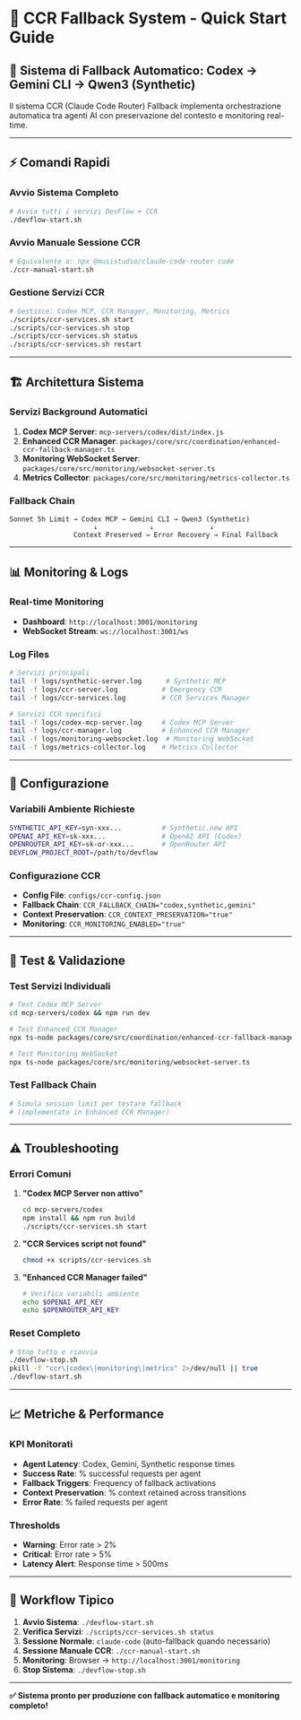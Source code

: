 # 🚀 CCR Fallback System - Quick Start Guide

## **🔄 Sistema di Fallback Automatico: Codex → Gemini CLI → Qwen3 (Synthetic)**

Il sistema CCR (Claude Code Router) Fallback implementa orchestrazione automatica tra agenti AI con preservazione del contesto e monitoring real-time.

---

## **⚡ Comandi Rapidi**

### **Avvio Sistema Completo**
```bash
# Avvia tutti i servizi DevFlow + CCR
./devflow-start.sh
```

### **Avvio Manuale Sessione CCR** 
```bash
# Equivalente a: npx @musistudio/claude-code-router code
./ccr-manual-start.sh
```

### **Gestione Servizi CCR**
```bash
# Gestisce: Codex MCP, CCR Manager, Monitoring, Metrics
./scripts/ccr-services.sh start
./scripts/ccr-services.sh stop
./scripts/ccr-services.sh status
./scripts/ccr-services.sh restart
```

---

## **🏗️ Architettura Sistema**

### **Servizi Background Automatici**
1. **Codex MCP Server**: `mcp-servers/codex/dist/index.js`
2. **Enhanced CCR Manager**: `packages/core/src/coordination/enhanced-ccr-fallback-manager.ts`
3. **Monitoring WebSocket Server**: `packages/core/src/monitoring/websocket-server.ts`
4. **Metrics Collector**: `packages/core/src/monitoring/metrics-collector.ts`

### **Fallback Chain**
```
Sonnet 5h Limit → Codex MCP → Gemini CLI → Qwen3 (Synthetic)
                     ↓             ↓              ↓
                Context Preserved → Error Recovery → Final Fallback
```

---

## **📊 Monitoring & Logs**

### **Real-time Monitoring**
- **Dashboard**: `http://localhost:3001/monitoring`
- **WebSocket Stream**: `ws://localhost:3001/ws`

### **Log Files**
```bash
# Servizi principali
tail -f logs/synthetic-server.log      # Synthetic MCP
tail -f logs/ccr-server.log           # Emergency CCR  
tail -f logs/ccr-services.log         # CCR Services Manager

# Servizi CCR specifici
tail -f logs/codex-mcp-server.log     # Codex MCP Server
tail -f logs/ccr-manager.log          # Enhanced CCR Manager
tail -f logs/monitoring-websocket.log  # Monitoring WebSocket
tail -f logs/metrics-collector.log    # Metrics Collector
```

---

## **🔧 Configurazione**

### **Variabili Ambiente Richieste**
```bash
SYNTHETIC_API_KEY=syn-xxx...          # Synthetic.new API
OPENAI_API_KEY=sk-xxx...              # OpenAI API (Codex)
OPENROUTER_API_KEY=sk-or-xxx...       # OpenRouter API
DEVFLOW_PROJECT_ROOT=/path/to/devflow
```

### **Configurazione CCR**
- **Config File**: `configs/ccr-config.json`
- **Fallback Chain**: `CCR_FALLBACK_CHAIN="codex,synthetic,gemini"`
- **Context Preservation**: `CCR_CONTEXT_PRESERVATION="true"`
- **Monitoring**: `CCR_MONITORING_ENABLED="true"`

---

## **🧪 Test & Validazione**

### **Test Servizi Individuali**
```bash
# Test Codex MCP Server
cd mcp-servers/codex && npm run dev

# Test Enhanced CCR Manager  
npx ts-node packages/core/src/coordination/enhanced-ccr-fallback-manager.ts

# Test Monitoring WebSocket
npx ts-node packages/core/src/monitoring/websocket-server.ts
```

### **Test Fallback Chain**
```bash
# Simula session limit per testare fallback
# (implementato in Enhanced CCR Manager)
```

---

## **⚠️ Troubleshooting**

### **Errori Comuni**

1. **"Codex MCP Server non attivo"**
   ```bash
   cd mcp-servers/codex
   npm install && npm run build
   ./scripts/ccr-services.sh start
   ```

2. **"CCR Services script not found"**
   ```bash
   chmod +x scripts/ccr-services.sh
   ```

3. **"Enhanced CCR Manager failed"**
   ```bash
   # Verifica variabili ambiente
   echo $OPENAI_API_KEY
   echo $OPENROUTER_API_KEY
   ```

### **Reset Completo**
```bash
# Stop tutto e riavvia
./devflow-stop.sh
pkill -f "ccr\|codex\|monitoring\|metrics" 2>/dev/null || true
./devflow-start.sh
```

---

## **📈 Metriche & Performance**

### **KPI Monitorati**
- **Agent Latency**: Codex, Gemini, Synthetic response times
- **Success Rate**: % successful requests per agent
- **Fallback Triggers**: Frequency of fallback activations  
- **Context Preservation**: % context retained across transitions
- **Error Rate**: % failed requests per agent

### **Thresholds**
- **Warning**: Error rate > 2%
- **Critical**: Error rate > 5%
- **Latency Alert**: Response time > 500ms

---

## **🚀 Workflow Tipico**

1. **Avvio Sistema**: `./devflow-start.sh`
2. **Verifica Servizi**: `./scripts/ccr-services.sh status`
3. **Sessione Normale**: `claude-code` (auto-fallback quando necessario)
4. **Sessione Manuale CCR**: `./ccr-manual-start.sh`
5. **Monitoring**: Browser → `http://localhost:3001/monitoring`
6. **Stop Sistema**: `./devflow-stop.sh`

---

**✅ Sistema pronto per produzione con fallback automatico e monitoring completo!**